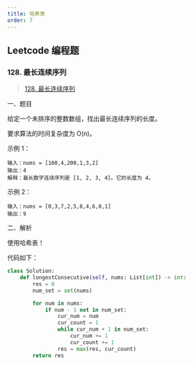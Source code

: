 ```yaml
---
title: 哈希表
order: 7
---
```


<!-- more -->

## Leetcode 编程题

### 128. 最长连续序列

> [128. 最长连续序列](https://leetcode-cn.com/problems/longest-consecutive-sequence/ "128. 最长连续序列")

一、题目

给定一个未排序的整数数组，找出最长连续序列的长度。

要求算法的时间复杂度为 O(n)。

示例 1：

```text
输入：nums = [100,4,200,1,3,2]
输出：4
解释：最长数字连续序列是 [1, 2, 3, 4]。它的长度为 4。
```

示例 2：

```text
输入：nums = [0,3,7,2,5,8,4,6,0,1]
输出：9
```

二、解析

使用哈希表！

代码如下：

```python
class Solution:
    def longestConsecutive(self, nums: List[int]) -> int:
        res = 0
        num_set = set(nums)

        for num in nums:
            if num - 1 not in num_set:
                cur_num = num
                cur_count = 1
                while cur_num + 1 in num_set:
                    cur_num += 1
                    cur_count += 1
                res = max(res, cur_count)
        return res
```
